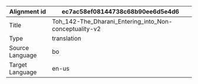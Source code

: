 |Alignment id | ec7ac58ef08144738c68b90ee6d5e4d6
| --- | --- 
|Title | Toh_142-The_Dharani_Entering_into_Non-conceptuality-v2 
|Type | translation
|Source Language | bo
|Target Language | en-us
